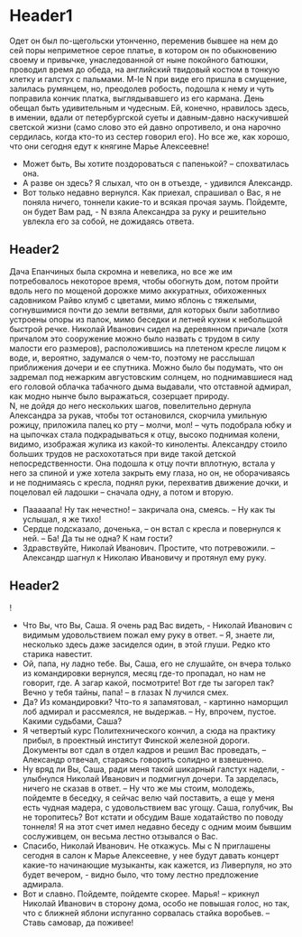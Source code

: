 # Header1
Одет он был по-щегольски утонченно, переменив бывшее на нем до сей поры неприметное серое платье, в котором он по обыкновению своему и привычке, унаследованной от ныне покойного батюшки, проводил время до обеда, на английский твидовый костюм в тонкую клетку и галстух с пальмами. 
M-le N при виде его пришла в смущение, залилась румянцем, но, преодолев робость, подошла к нему и чуть поправила кончик платка, выглядывавшего из его кармана. День обещал быть удивительным и чудесным. Ей, конечно, нравилось здесь, в имении, вдали от петербургской суеты и давным-давно наскучившей светской жизни (само слово это ей давно опротивело, и она нарочно сердилась, когда кто-то из сестер говорил его). Но все же, как хорошо, что они сегодня едут к княгине Марье Алексеевне!
- Может быть, Вы хотите поздороваться с папенькой? – спохватилась она. 
- А разве он здесь? Я слыхал, что он в отъезде, - удивился Александр.
- Вот только недавно вернулся. Как приехал, спрашивал о Вас, я не поняла ничего, тоннели какие-то и всякая прочая заумь. Пойдемте, он будет Вам рад, - N взяла Александра за руку и решительно увлекла его за собой, не дожидаясь ответа.
## Header2
Дача Епанчиных была скромна и невелика, но все же им потребовалось некоторое время, чтобы обогнуть дом, потом пройти вдоль него по мощеной дорожке мимо аккуратных, обихоженных садовником Райво клумб с цветами, мимо яблонь с тяжелыми, согнувшимися почти до земли ветвями, для которых были заботливо устроены опоры из палок, мимо беседки и летней кухни к небольшой быстрой речке. Николай Иванович сидел на деревянном причале (хотя причалом это сооружение можно было назвать с трудом в силу малости его размеров), расположившись на плетеном кресле лицом к воде, и, вероятно, задумался о чем-то, поэтому не расслышал приближения дочери и ее спутника. Можно было бы подумать, что он задремал под нежарким августовским солнцем, но поднимавшиеся над его головой облачка табачного дыма выдавали, что отставной адмирал, как модно нынче было выражаться, созерцает природу.  
N, не дойдя до него нескольких шагов, повелительно дернула Александра за рукав, чтобы тот остановился, скорчила умильную рожицу, приложила палец ко рту – молчи, мол! – чуть подобрала юбку и на цыпочках стала подкрадываться к отцу, высоко поднимая колени, видимо, изображая жулика из какой-то киноленты. Александру стоило больших трудов не расхохотаться при виде такой детской непосредственности. Она подошла к отцу почти вплотную, встала у него за спиной и уже хотела закрыть ему глаза, но он, не оборачиваясь и не поднимаясь с кресла, поднял руки, перехватив движение дочки, и поцеловал ей ладошки – сначала одну, а потом и вторую.
- Пааааапа! Ну так нечестно! – закричала она, смеясь. – Ну как ты услышал, я же тихо!
- Сердце подсказало, доченька, – он встал с кресла и повернулся к ней. – Ба! Да ты не одна? К нам гости?  
- Здравствуйте, Николай Иванович. Простите, что потревожили. – Александр шагнул к Николаю Ивановичу и протянул ему руку.

## Header2
!
- Что Вы, что Вы, Саша. Я очень рад Вас видеть, - Николай Иванович с видимым удовольствием пожал ему руку в ответ. – Я, знаете ли, несколько здесь даже засиделся один, в этой глуши. Редко кто старика навестит. 
- Ой, папа, ну ладно тебе. Вы, Саша, его не слушайте, он вчера только из командировки вернулся, месяц где-то пропадал, но нам не говорит, где. А загар какой, посмотрите! Вот где ты загорел так? Вечно у тебя тайны, папа! – в глазах N лучился смех. 
- Да? Из командировки? Что-то я запамятовал, - картинно наморщил лоб адмирал и рассмеялся, не выдержав. – Ну, впрочем, пустое. Какими судьбами, Саша? 
- Я четвертый курс Политехнического кончил, а сюда на практику прибыл, в проектный институт Финской железной дороги. Документы вот сдал в отдел кадров и решил Вас проведать, – Александр отвечал, стараясь говорить солидно и взвешенно. 
- Ну вряд ли Вы, Саша, ради меня такой шикарный галстух надели, - улыбнулся Николай Иванович и подмигнул дочери. Та зарделась, ничего не сказав в ответ. – Ну что же мы стоим, молодежь, пойдемте в беседку, я сейчас велю чай поставить, а еще у меня есть чудная мадера, с удовольствием вас угощу. Саша, голубчик, Вы не торопитесь? Вот кстати и обсудим Ваше ходатайство по поводу тоннеля! Я на этот счет имел недавно беседу с одним моим бывшим сослуживцем, он весьма лестно отзывался о Вас. 
- Спасибо, Николай Иванович. Не откажусь. Мы с N приглашены сегодня в салон к Марье Алексеевне, у нее будут давать концерт какие-то начинающие музыканты, как кажется, из Ливерпуля, но это будет вечером, - видно было, что тому лестно предложение адмирала. 
- Вот и славно. Пойдемте, пойдемте скорее. Марья! – крикнул Николай Иванович в сторону дома, особо не повышая голос, но так, что с ближней яблони испуганно сорвалась стайка воробьев. – Ставь самовар, да поживее!




